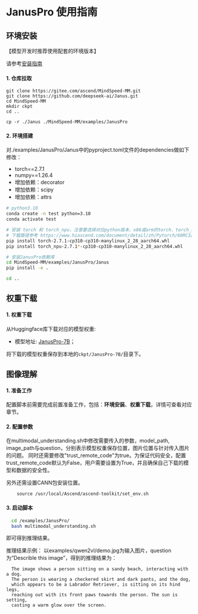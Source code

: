 # JanusPro 使用指南

<p align="left">
</p>


## 环境安装

【模型开发时推荐使用配套的环境版本】

请参考[安装指南](https://gitee.com/ascend/MindSpeed-MM/blob/master/docs/user-guide/installation.md)

#### 1. 仓库拉取

```shell
git clone https://gitee.com/ascend/MindSpeed-MM.git
git clone https://github.com/deepseek-ai/Janus.git
cd MindSpeed-MM
mkdir ckpt
cd ..

cp -r ./Janus ./MindSpeed-MM/examples/JanusPro
```

#### 2. 环境搭建

对./examples/JanusPro/Janus中的pyproject.toml文件的dependencies做如下修改：
- torch==2.7.1
- numpy==1.26.4
- 增加依赖：decorator
- 增加依赖：scipy
- 增加依赖：attrs
  


```bash
# python3.10
conda create -n test python=3.10
conda activate test

# 安装 torch 和 torch_npu，注意要选择对应python版本、x86或arm的torch、torch_npu及apex包
# 下载路径参考 https://www.hiascend.com/document/detail/zh/Pytorch/60RC3/configandinstg/instg/insg_0001.html
pip install torch-2.7.1-cp310-cp310-manylinux_2_28_aarch64.whl
pip install torch_npu-2.7.1*-cp310-cp310-manylinux_2_28_aarch64.whl

# 安装JanusPro依赖库
cd MindSpeed-MM/examples/JanusPro/Janus
pip install -e .

cd ..
```

## 权重下载

#### 1. 权重下载

从Huggingface库下载对应的模型权重:

- 模型地址: [JanusPro-7B](https://huggingface.co/deepseek-ai/Janus-Pro-7B/tree/main)；

 将下载的模型权重保存到本地的`ckpt/JanusPro-7B/`目录下。
<a id="jump2.2"></a>

## 图像理解

#### 1. 准备工作

配置脚本前需要完成前置准备工作，包括：**环境安装**、**权重下载**，详情可查看对应章节。

#### 2. 配置参数

在multimodal_understanding.sh中修改需要传入的参数，model_path, image_path与question，分别表示模型权重保存位置，图片位置与针对传入图片的问题。
同时还需要修改"trust_remote_code"为true。为保证代码安全，配置trust_remote_code默认为False，用户需要设置为True，并且确保自己下载的模型和数据的安全性。

另外还需设置CANN包安装位置。

```shell
    source /usr/local/Ascend/ascend-toolkit/set_env.sh
```

#### 3. 启动脚本
```bash 
  cd /examples/JanusPro/
  bash multimodal_understanding.sh
```
即可得到推理结果。

推理结果示例：
以examples/qwen2vl/demo.jpg为输入图片，question为“Describle this image”，得到的推理结果为：

```shell
  The image shows a person sitting on a sandy beach, interacting with a dog. 
  The person is wearing a checkered skirt and dark pants, and the dog, 
  which appears to be a Labrador Retriever, is sitting on its hind legs, 
  reaching out with its front paws towards the person. The sun is setting, 
  casting a warm glow over the screen. 
```





